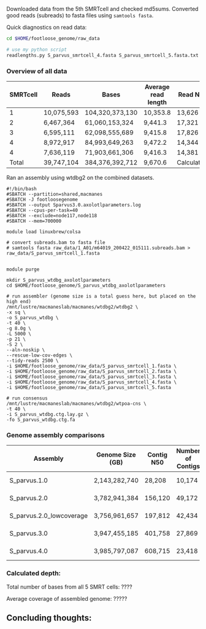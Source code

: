 Downloaded data from the 5th SMRTcell and checked md5sums. Converted good reads (subreads) to fasta files using `samtools fasta`.

Quick diagnostics on read data:

```bash
cd $HOME/footloose_genome/raw_data

# use my python script
readlengths.py S_parvus_smrtcell_4.fasta S_parvus_smrtcell_5.fasta.txt
```

### Overview of all data 

SMRTcell | Reads | Bases | Average read length | Read N50
-- | -- | -- | -- | --
1 | 10,075,593| 104,320,373,130 | 10,353.8 | 13,626
2 | 6,467,364 | 61,060,153,324 | 9,441.3 | 17,321
3 | 6,595,111 | 62,098,555,689 | 9,415.8 | 17,826
4 | 8,972,917 | 84,993,649,263 | 9,472.2 |  14,344
4 | 7,636,119 | 71,903,661,306 | 9,416.3 |  14,381
Total | ‬39,747,104 | 384,376,392,712 | 9,670.6 | Calculate...

Ran an assembly using wtdbg2 on the combined datasets. 

```
#!/bin/bash
#SBATCH --partition=shared,macmanes
#SBATCH -J footloosegenome
#SBATCH --output Sparvus3.0.axolotlparameters.log
#SBATCH --cpus-per-task=40
#SBATCH --exclude=node117,node118
#SBATCH --mem=700000

module load linuxbrew/colsa

# convert subreads.bam to fasta file
# samtools fasta raw_data/1_A01/m64019_200422_015111.subreads.bam > raw_data/S_parvus_smrtcell_1.fasta


module purge

mkdir S_parvus_wtdbg_axolotlparameters
cd $HOME/footloose_genome/S_parvus_wtdbg_axolotlparameters

# run assembler (genome size is a total guess here, but placed on the high end)
/mnt/lustre/macmaneslab/macmanes/wtdbg2/wtdbg2 \
-x sq \
-o S_parvus_wtdbg \
-t 40 \
-g 8.0g \
-L 5000 \
-p 21 \
-S 2 \
--aln-noskip \
--rescue-low-cov-edges \
--tidy-reads 2500 \
-i $HOME/footloose_genome/raw_data/S_parvus_smrtcell_1.fasta \
-i $HOME/footloose_genome/raw_data/S_parvus_smrtcell_2.fasta \
-i $HOME/footloose_genome/raw_data/S_parvus_smrtcell_3.fasta \
-i $HOME/footloose_genome/raw_data/S_parvus_smrtcell_4.fasta \
-i $HOME/footloose_genome/raw_data/S_parvus_smrtcell_5.fasta

# run consensus
/mnt/lustre/macmaneslab/macmanes/wtdbg2/wtpoa-cns \
-t 40 \
-i S_parvus_wtdbg.ctg.lay.gz \
-fo S_parvus_wtdbg.ctg.fa
```

### Genome assembly comparisons

Assembly | Genome Size (GB) | Contig N50 | Number of Contigs | %Ns | BUSCO 
--- | --- | --- | --- | --- | --
S_parvus.1.0 | 2,143,282,740 | 28,208 | 10,174 | 0.00 | C:0.6%[S:0.6%,D:0.0%],F:1.0%,M:98.4%,n:3950
S_parvus.2.0 | 3,782,941,384 | 156,120 | 49,172 | 0.00 | C:28.7%[S:28.6%,D:0.1%],F:14.2%,M:57.1%,n:3950
S_parvus.2.0_lowcoverage  | 3,756,961,657 | 197,812 | 42,434 | 0.00 | C:39.8%[S:39.3%,D:0.5%],F:15.2%,M:45.0%,n:3950
S_parvus.3.0 | 3,947,455,185 | 401,758 | 27,869 | 0.0 | C:56.5%[S:55.7%,D:0.8%],F:14.6%,M:28.9%,n:3950
S_parvus.4.0 | 3,985,797,087 | 608,715 | 23,418 | 0.0 | C:68.3%[S:67.2%,D:1.1%],F:12.6%,M:19.1%,n:3950

### Calculated depth:

Total number of bases from all 5 SMRT cells: ????

Average coverage of assembled genome: ?????

## Concluding thoughts:
